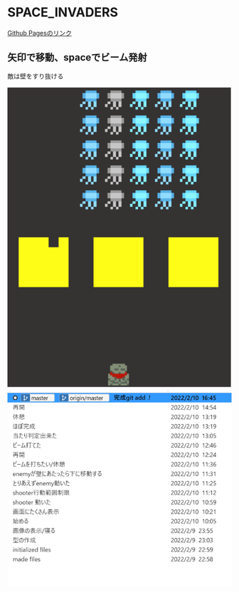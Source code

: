 # SPACE_INVADERS

[Github Pagesのリンク](https://itsuki-jp.github.io/SPACE_INVADERS/)

## 矢印で移動、spaceでビーム発射  
敵は壁をすり抜ける

![スクショ](https://github.com/itsuki-jp/SPACE_INVADERS/blob/master/images/game_screenshot.png)
![履歴](https://github.com/itsuki-jp/SPACE_INVADERS/blob/master/images/sourcetree.png)
